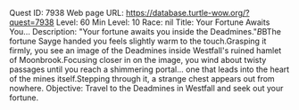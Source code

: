 Quest ID: 7938
Web page URL: https://database.turtle-wow.org/?quest=7938
Level: 60
Min Level: 10
Race: nil
Title: Your Fortune Awaits You...
Description: "Your fortune awaits you inside the Deadmines."$B$BThe fortune Sayge handed you feels slightly warm to the touch.Grasping it firmly, you see an image of the Deadmines inside Westfall's ruined hamlet of Moonbrook.Focusing closer in on the image, you wind about twisty passages until you reach a shimmering portal... one that leads into the heart of the mines itself.Stepping through it, a strange chest appears out from nowhere.
Objective: Travel to the Deadmines in Westfall and seek out your fortune.
